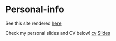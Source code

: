 # Personal-info

See this site rendered [here](https://ywu39393.github.io)

Check my personal slides and CV below!
[cv](https://github.com/ywu39393/ywu39393.github.io/raw/main/cv.pdf)
[Slides](https://github.com/ywu39393/ywu39393.github.io/raw/main/beamer.pdf)
